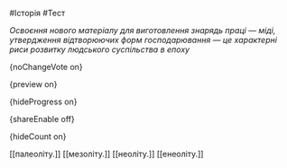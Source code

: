 #Історія #Тест

*Освоєння нового матеріалу для виготовлення знарядь праці — міді,  утвердження відтворюючих форм господарювання — це характерні риси  розвитку людського суспільства в епоху*

{noChangeVote on}

{preview on}

{hideProgress on}

{shareEnable off}

{hideCount on}

[[палеоліту.]]
[[мезоліту.]]
[[неоліту.]]
[[енеоліту.]]
